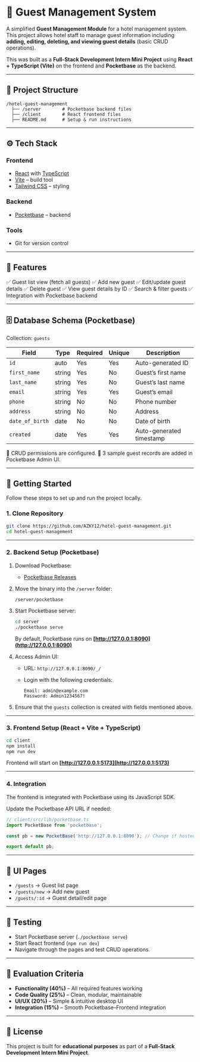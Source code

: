 # 🏨 Guest Management System

A simplified **Guest Management Module** for a hotel management system.
This project allows hotel staff to manage guest information including **adding, editing, deleting, and viewing guest details** (basic CRUD operations).

This was built as a **Full-Stack Development Intern Mini Project** using **React + TypeScript (Vite)** on the frontend and **Pocketbase** as the backend.

---

## 📂 Project Structure

```
/hotel-guest-management
  ├── /server        # Pocketbase backend files
  ├── /client        # React frontend files
  ├── README.md      # Setup & run instructions
```

---

## ⚙️ Tech Stack

### Frontend

* [React](https://react.dev/) with [TypeScript](https://www.typescriptlang.org/)
* [Vite](https://vite.dev/) – build tool
* [Tailwind CSS](https://tailwindcss.com/) – styling

### Backend

* [Pocketbase](https://pocketbase.io/) – backend

### Tools

* Git for version control

---

## 📑 Features

✅ Guest list view (fetch all guests)
✅ Add new guest
✅ Edit/update guest details
✅ Delete guest
✅ View guest details by ID
✅ Search & filter guests
✅ Integration with Pocketbase backend

---

## 🗄️ Database Schema (Pocketbase)

Collection: `guests`

| Field           | Type   | Required | Unique | Description              |
| --------------- | ------ | -------- | ------ | ------------------------ |
| `id`            | auto   | Yes      | Yes    | Auto-generated ID        |
| `first_name`    | string | Yes      | No     | Guest’s first name       |
| `last_name`     | string | Yes      | No     | Guest’s last name        |
| `email`         | string | Yes      | Yes    | Guest’s email            |
| `phone`         | string | No       | No     | Phone number             |
| `address`       | string | No       | No     | Address                  |
| `date_of_birth` | date   | No       | No     | Date of birth            |
| `created`       | date   | Yes      | Yes    | Auto-generated timestamp |

🔹 CRUD permissions are configured.
🔹 3 sample guest records are added in Pocketbase Admin UI.

---

## 🚀 Getting Started

Follow these steps to set up and run the project locally.

### 1. Clone Repository

```bash
git clone https://github.com/AZKY12/hotel-guest-management.git
cd hotel-guest-management
```

---

### 2. Backend Setup (Pocketbase)

1. Download Pocketbase:

   * [Pocketbase Releases](https://pocketbase.io/docs/)

2. Move the binary into the `/server` folder:

   ```
   /server/pocketbase
   ```

3. Start Pocketbase server:

   ```bash
   cd server
   ./pocketbase serve
   ```

   By default, Pocketbase runs on **[http://127.0.0.1:8090](http://127.0.0.1:8090)**

4. Access Admin UI:

   * URL: `http://127.0.0.1:8090/_/`
   * Login with the following credentials:

     ```
     Email: admin@example.com
     Password: Admin1234567!
     ```

5. Ensure that the `guests` collection is created with fields mentioned above.

---

### 3. Frontend Setup (React + Vite + TypeScript)

```bash
cd client
npm install
npm run dev
```

Frontend will start on **[http://127.0.0.1:5173](http://127.0.0.1:5173)**

---

### 4. Integration

The frontend is integrated with Pocketbase using its JavaScript SDK.

Update the Pocketbase API URL if needed:

```ts
// client/src/lib/pocketbase.ts
import PocketBase from 'pocketbase';

const pb = new PocketBase('http://127.0.0.1:8090'); // Change if hosted elsewhere

export default pb;
```

---

## 📸 UI Pages

* `/guests` → Guest list page
* `/guests/new` → Add new guest
* `/guests/:id` → Guest detail/edit page

---

## 🧪 Testing

* Start Pocketbase server (`./pocketbase serve`)
* Start React frontend (`npm run dev`)
* Navigate through the pages and test CRUD operations.

---

## 📌 Evaluation Criteria

* **Functionality (40%)** – All required features working
* **Code Quality (25%)** – Clean, modular, maintainable
* **UI/UX (20%)** – Simple & intuitive desktop UI
* **Integration (15%)** – Smooth Pocketbase–Frontend integration

---

## 📜 License

This project is built for **educational purposes** as part of a **Full-Stack Development Intern Mini Project**.

